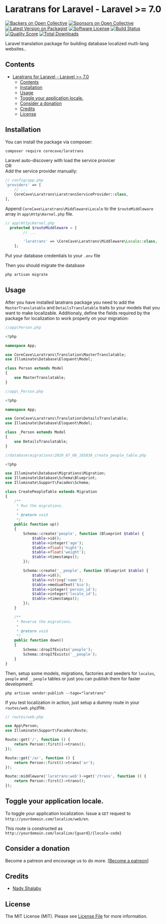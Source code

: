 # Laratrans for Laravel - Laravel >= 7.0

[![Backers on Open Collective](https://opencollective.com/laravel-scout-tntsearch-driver/backers/badge.svg)](#backers) [![Sponsors on Open Collective](https://opencollective.com/laravel-scout-tntsearch-driver/sponsors/badge.svg)](#sponsors) [![Latest Version on Packagist](https://img.shields.io/packagist/v/teamtnt/laravel-scout-tntsearch-driver.svg?style=flat-square)](https://packagist.org/packages/teamtnt/laravel-scout-tntsearch-driver)
[![Software License](https://img.shields.io/badge/license-MIT-brightgreen.svg?style=flat-square)](LICENSE.md)
[![Build Status](https://img.shields.io/travis/teamtnt/laravel-scout-tntsearch-driver/master.svg?style=flat-square)](https://travis-ci.org/teamtnt/laravel-scout-tntsearch-driver)
[![Quality Score](https://img.shields.io/scrutinizer/g/teamtnt/laravel-scout-tntsearch-driver.svg?style=flat-square)](https://scrutinizer-ci.com/g/teamtnt/laravel-scout-tntsearch-driver)
[![Total Downloads](https://img.shields.io/packagist/dt/teamtnt/laravel-scout-tntsearch-driver.svg?style=flat-square)](https://packagist.org/packages/teamtnt/laravel-scout-tntsearch-driver)

Laravel translation package for building database localized mutli-lang websites..

## Contents

- [Laratrans for Laravel - Laravel >= 7.0](#laratrans-for-laravel---laravel--70)
  - [Contents](#contents)
  - [Installation](#installation)
  - [Usage](#usage)
  - [Toggle your application locale.](#toggle-your-application-locale)
  - [Consider a donation](#consider-a-donation)
  - [Credits](#credits)
  - [License](#license)

## Installation

You can install the package via composer:

```bash
composer require corecave/laratrans
```

Laravel auto-discovery with load the service provicer <br>
OR
<br>
Add the service provider manually:

```php
// config/app.php
'providers' => [
    // ...
    CoreCave\Laratrans\LaratransServiceProvider::class,
],
```

Append `CoreCave\Laratrans\Middleware\Locale` to the `$routeMiddleware` array in `app\Http\Kernel.php` file.

```php
// app\Http\Kernel.php
  protected $routeMiddleware = [
        // ...

        'laratrans' => \CoreCave\Laratrans\Middleware\Locale::class,
    ];
```

Put your database credentials to your `.env` file

Then you should migrate the database

```bash
php artisan migrate
```

## Usage

After you have installed laratrans package you need to add the
`MasterTranslatable` and `DetailsTranslatable` traits to your models that you want to make localizable. Additionaly,
define the fields required by the package for localization to work properly on your migration:

```php
//app\Person.php

<?php

namespace App;

use CoreCave\Laratrans\Translation\MasterTranslatable;
use Illuminate\Database\Eloquent\Model;

class Person extends Model
{
    use MasterTranslatable;
}
```

```php
//app\_Person.php

<?php

namespace App;

use CoreCave\Laratrans\Translation\DetailsTranslatable;
use Illuminate\Database\Eloquent\Model;

class _Person extends Model
{
    use DetailsTranslatable;
}
```

```php
//database\migrations\2020_07_06_185838_create_people_table.php

<?php

use Illuminate\Database\Migrations\Migration;
use Illuminate\Database\Schema\Blueprint;
use Illuminate\Support\Facades\Schema;

class CreatePeopleTable extends Migration
{
    /**
     * Run the migrations.
     *
     * @return void
     */
    public function up()
    {
        Schema::create('people', function (Blueprint $table) {
            $table->id();
            $table->integer('age');
            $table->float('hight');
            $table->float('weight');
            $table->timestamps();
        });

        Schema::create('__people', function (Blueprint $table) {
            $table->id();
            $table->string('name');
            $table->mediumText('bio');
            $table->integer('person_id');
            $table->integer('locale_id');
            $table->timestamps();
        });
    }

    /**
     * Reverse the migrations.
     *
     * @return void
     */
    public function down()
    {
        Schema::dropIfExists('people');
        Schema::dropIfExists('__people');
    }
}

```

Then, setup some models, migrations, factories and seeders for `locales`, `people` and `__people` tables or just you can publish them for faster development:

`php artisan vendor:publish --tage="laratrans"`

If you test localization in action, just setup a dummy route in your `routes/web.php`)file.

```php
// routes/web.php

use App\Person;
use Illuminate\Support\Facades\Route;

Route::get('/', function () {
    return Person::first()->trans();
});

Route::get('/ar', function () {
    return Person::first()->trans('ar');
});

Route::middleware('laratrans:web')->get('/trans', function () {
    return Person::first()->trans();
});

```

## Toggle your application locale.

To toggle your application localization.
Issue a `GET` request to `http://yourdomain.com/localize/web/en`.
<br>

This route is constructed as `http://yourdomain.com/localize/{guard}/{locale-code}`

## Consider a donation

Become a patreon and encourage us to do more. [[Become a patreon](https://www.patreon.com/nadyshalaby)]

## Credits

- [Nady Shalaby](https://github.com/corecave)

## License

The MIT License (MIT). Please see [License File](LICENSE.md) for more information.
